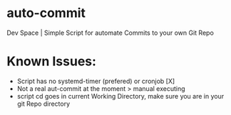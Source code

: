 # auto-commit
Dev Space | Simple Script for automate Commits to your own Git Repo

# Known Issues:

- Script has no systemd-timer (prefered) or cronjob [X]
- Not a real aut-commit at the moment > manual executing
- script cd goes in current Working Directory, make sure you are in your git Repo directory


